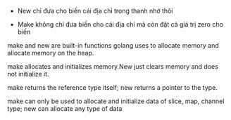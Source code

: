 - New chỉ đưa cho biến cái địa chỉ trong thanh nhớ thôi

- Make không chỉ đưa biến cho cái địa chỉ mà còn đặt cả giá trị zero cho biến

make and new are built-in functions golang uses to allocate memory and allocate memory on the heap. 

make allocates and initializes memory.New just clears memory and does not initialize it.

make returns the reference type itself; new returns a pointer to the type.

make can only be used to allocate and initialize data of slice, map, channel type; new can allocate any type of data